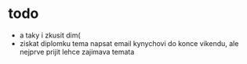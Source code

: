 # todo

- a taky i zkusit dim(
- ziskat diplomku tema napsat email kynychovi do konce vikendu, ale nejprve prijit lehce zajimava temata
